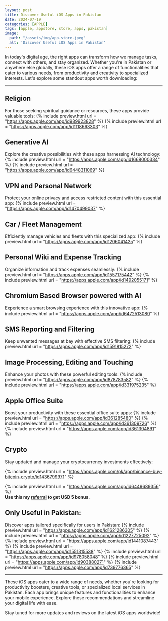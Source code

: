 ```yaml
---
layout: post
title: Discover Useful iOS Apps in Pakistan
date: 2024-07-19
categories: [APPLE]
tags: [apple, appstore, store, apps, pakistan]
image:
  path: "/assets/img/app-store.jpeg"
  alt: 'Discover Useful iOS Apps in Pakistan'
---
```

In today's digital age, the right apps can transform how we manage tasks, connect with others, and stay organized. Whether you're in Pakistan or anywhere else globally, these iOS apps offer a range of functionalities that cater to various needs, from productivity and creativity to specialized interests. Let's explore some standout apps worth downloading:

---

## Religion
For those seeking spiritual guidance or resources, these apps provide valuable tools:
{% include preview.html url = "https://apps.apple.com/app/id989923828" %}
{% include preview.html url = "https://apps.apple.com/app/id1118663303" %}

## Generative AI
Explore the creative possibilities with these apps harnessing AI technology:
{% include preview.html url = "https://apps.apple.com/app/id1668000334" %}
{% include preview.html url = "https://apps.apple.com/app/id6448311069" %}

## VPN and Personal Network
Protect your online privacy and access restricted content with this essential app:
{% include preview.html url = "https://apps.apple.com/app/id1470499037" %}

## Car / Fleet Management
Efficiently manage vehicles and fleets with this specialized app:
{% include preview.html url = "https://apps.apple.com/app/id1206041425" %}

## Personal Wiki and Expense Tracking
Organize information and track expenses seamlessly:
{% include preview.html url = "https://apps.apple.com/app/id1557175442" %}
{% include preview.html url = "https://apps.apple.com/app/id1492055171" %}

## Chromium Based Browser powered with AI
Experience a smart browsing experience with this innovative app:
{% include preview.html url = "https://apps.apple.com/app/id6472513080" %}

## SMS Reporting and Filtering
Keep unwanted messages at bay with effective SMS filtering:
{% include preview.html url = "https://apps.apple.com/app/id1591815272" %}

## Image Processing, Editing and Touching
Enhance your photos with these powerful editing tools:
{% include preview.html url = "https://apps.apple.com/app/id878783582" %}
{% include preview.html url = "https://apps.apple.com/app/id331975235" %}

## Apple Office Suite
Boost your productivity with these essential office suite apps:
{% include preview.html url = "https://apps.apple.com/app/id361285480" %}
{% include preview.html url = "https://apps.apple.com/app/id361309726" %}
{% include preview.html url = "https://apps.apple.com/app/id361304891" %}

## Crypto
Stay updated and manage your cryptocurrency investments effectively:

{% include preview.html url = "https://apps.apple.com/pk/app/binance-buy-bitcoin-crypto/id1436799971" %}

{% include preview.html url = "https://apps.apple.com/app/id6449689356" %}  
**Use this my [referral](https://url.hk/i/en/h42cj) to get USD 5 bonus.**

## Only Useful in Pakistan:
Discover apps tailored specifically for users in Pakistan:
{% include preview.html url = "https://apps.apple.com/app/id1621286305" %}
{% include preview.html url = "https://apps.apple.com/app/id1227725092" %}
{% include preview.html url = "https://apps.apple.com/app/id1441087443" %}
{% include preview.html url = "https://apps.apple.com/app/id1551315538" %}
{% include preview.html url = "https://apps.apple.com/app/id978058048" %}
{% include preview.html url = "https://apps.apple.com/app/id903880271" %}
{% include preview.html url = "https://apps.apple.com/app/id739776365" %}

---

These iOS apps cater to a wide range of needs, whether you're looking for productivity boosters, creative tools, or specialized local services in Pakistan. Each app brings unique features and functionalities to enhance your mobile experience. Explore these recommendations and streamline your digital life with ease.

Stay tuned for more updates and reviews on the latest iOS apps worldwide!
